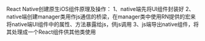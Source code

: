 React Native创建原生iOS组件原理及操作：
1、native端先将UI组件封装好
2、native端创建manager类用作js通信的桥梁，在manager类中使用RN提供的宏来将native端UI组件中的属性、方法暴露给js，供js调用
3、js端导出native组件，将其处理成一个React组件供其他类使用
